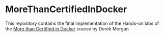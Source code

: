# MoreThanCertifiedInDocker
This repository contains the final implementation of the Hands-on labs of the [More than Certified in Docker](https://www.udemy.com/course/docker-certified/) course by Derek Morgan